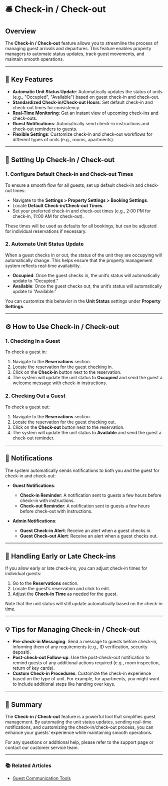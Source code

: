 # 🛎️ Check-in / Check-out

## Overview

The **Check-in / Check-out** feature allows you to streamline the process of managing guest arrivals and departures. This feature enables property managers to automate status updates, track guest movements, and maintain smooth operations.

---

## 🎯 Key Features

- **Automatic Unit Status Update**: Automatically updates the status of units (e.g., "Occupied", "Available") based on guest check-in and check-out.
- **Standardized Check-in/Check-out Hours**: Set default check-in and check-out times for consistency.
- **Real-Time Monitoring**: Get an instant view of upcoming check-ins and check-outs.
- **Guest Notifications**: Automatically send check-in instructions and check-out reminders to guests.
- **Flexible Settings**: Customize check-in and check-out workflows for different types of units (e.g., rooms, apartments).
  
---

## 🔧 Setting Up Check-in / Check-out

### 1. **Configure Default Check-in and Check-out Times**

To ensure a smooth flow for all guests, set up default check-in and check-out times:

- Navigate to the **Settings > Property Settings > Booking Settings**.
- Locate **Default Check-in/Check-out Times**.
- Set your preferred check-in and check-out times (e.g., 2:00 PM for check-in, 11:00 AM for check-out).

These times will be used as defaults for all bookings, but can be adjusted for individual reservations if necessary.

### 2. **Automate Unit Status Update**

When a guest checks in or out, the status of the unit they are occupying will automatically change. This helps ensure that the property management system reflects real-time availability.

- **Occupied**: Once the guest checks in, the unit’s status will automatically update to “Occupied.”
- **Available**: Once the guest checks out, the unit’s status will automatically update to “Available.”

You can customize this behavior in the **Unit Status** settings under **Property Settings**.

---

## ⚙️ How to Use Check-in / Check-out

### 1. **Checking In a Guest**

To check a guest in:

1. Navigate to the **Reservations** section.
2. Locate the reservation for the guest checking in.
3. Click on the **Check-in** button next to the reservation.
4. The system will update the unit status to **Occupied** and send the guest a welcome message with check-in instructions.

### 2. **Checking Out a Guest**

To check a guest out:

1. Navigate to the **Reservations** section.
2. Locate the reservation for the guest checking out.
3. Click on the **Check-out** button next to the reservation.
4. The system will update the unit status to **Available** and send the guest a check-out reminder.

---

## 🔔 Notifications

The system automatically sends notifications to both you and the guest for check-in and check-out:

- **Guest Notifications**:
  - **Check-in Reminder**: A notification sent to guests a few hours before check-in with instructions.
  - **Check-out Reminder**: A notification sent to guests a few hours before check-out with instructions.

- **Admin Notifications**:
  - **Guest Check-in Alert**: Receive an alert when a guest checks in.
  - **Guest Check-out Alert**: Receive an alert when a guest checks out.

---

## 🚨 Handling Early or Late Check-ins

If you allow early or late check-ins, you can adjust check-in times for individual guests:

1. Go to the **Reservations** section.
2. Locate the guest’s reservation and click to edit.
3. Adjust the **Check-in Time** as needed for the guest.

Note that the unit status will still update automatically based on the check-in time.

---

## 💡 Tips for Managing Check-in / Check-out

- **Pre-check-in Messaging**: Send a message to guests before check-in, informing them of any requirements (e.g., ID verification, security deposit).
- **Post-check-out Follow-up**: Use the post-check-out notification to remind guests of any additional actions required (e.g., room inspection, return of key cards).
- **Custom Check-in Procedures**: Customize the check-in experience based on the type of unit. For example, for apartments, you might want to include additional steps like handing over keys.

---

## 📝 Summary

The **Check-in / Check-out** feature is a powerful tool that simplifies guest management. By automating the unit status updates, sending real-time notifications, and customizing the check-in/check-out process, you can enhance your guests’ experience while maintaining smooth operations.

For any questions or additional help, please refer to the support page or contact our customer service team.

---

### 📚 Related Articles

<!-- - [Booking Settings]( /user-docs/guest-tenant/booking-settings) -->
<!-- - [Unit Status Management]( /user-docs/guest-tenant/unit-status) -->
- [Guest Communication Tools]( /user-docs/guest-tenant/communication)
